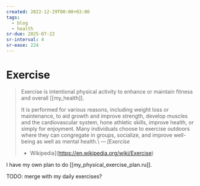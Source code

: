 ```yaml
---
created: 2022-12-29T00:00+03:00
tags:
  - blog
  - health
sr-due: 2025-07-22
sr-interval: 4
sr-ease: 224
---
```


# Exercise

> Exercise is intentional physical activity to enhance or maintain fitness and overall [[my_health]].
>
> It is performed for various reasons, including weight loss or maintenance, to aid growth and improve strength, develop muscles and the cardiovascular system, hone athletic skills, improve health, or simply for enjoyment. Many individuals choose to exercise outdoors where they can congregate in groups, socialize, and improve well-being as well as mental health.\ — <cite>[Exercise
>
> - Wikipedia](https://en.wikipedia.org/wiki/Exercise)</cite>

I have my own plan to do [[my_physical_exercise_plan.ru]].

TODO: merge with my daily exercises?
